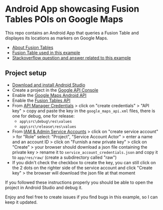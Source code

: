 # Android App showcasing Fusion Tables POIs on Google Maps
This repo contains an Android App that queries a Fusion Table and displayes its locations as markers on Google Maps.


- [About Fusion Tables](https://support.google.com/fusiontables/answer/2571232) 
- [Fusion Table used in this example](https://fusiontables.google.com/DataSource?docid=1774o_WcrqSQlepLXlz1kgH_01NpCJ-6OyId9Pm1J)
- [Stackoverflow question and answer related to this example](http://stackoverflow.com/questions/41912999/fusion-tables-v2-pois-on-google-maps-android-example)

## Project setup ##

- [Download and install Android Studio](https://developer.android.com/studio/index.html)
- Create a project in the [Google API Console](https://console.developers.google.com/)
- Enable the [Google Maps Android API](https://console.developers.google.com/apis/api/maps_android_backend/)
- Enable the [Fusion Tables API](https://console.developers.google.com/apis/api/fusiontables/)
- From [API Manager Credentials](https://console.developers.google.com/apis/credentials) > click on "create credentials" > "API key" > copy and paste the key in the `google_maps_api.xml` files, there is one for debug, one for release:
	- `app\src\debug\res\values`
	- `app\src\release\res\values`
- From [IAM & Admin Service Accounts](https://console.developers.google.com/iam-admin/serviceaccounts/) > click on "create service account" > for "Role" select: "Project", "Service Account Actor" > enter a name and an account ID > click on "Furnish a new private key" > click on "Create" > your browser should download a json file containing the private key > rename it to `service_account_credentials.json` and copy it to `app/res/raw/` (create a subdirectory called "raw")
- If you didn't check the checkbox to create the key, you can still click on the 2 dots on the righter side of the service account and click "Create key" > the browser will download the json file at that moment

If you followed these instructions properly you should be able to open the project in Android Studio and debug it.

Enjoy and feel free to create issues if you find bugs in this example, so I can keep it updated. 